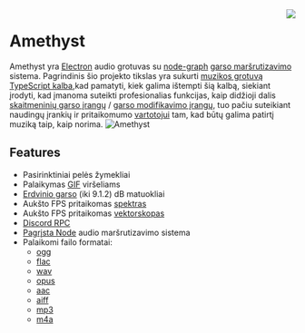 <img align="right" src="https://media.discordapp.net/attachments/667464431562653706/1025732056124235826/icon.png?width=128&height=128">

# Amethyst 
Amethyst yra [Electron](https://electronjs.org/) audio grotuvas su [node-graph](https://en.wikipedia.org/wiki/Node_graph_architecture) [garso maršrutizavimo](https://en.wikipedia.org/wiki/Audio_signal_flow) sistema. Pagrindinis šio projekto tikslas yra sukurti [muzikos grotuvą](https://en.wikipedia.org/wiki/Media_player_software) [TypeScript kalba](https://www.typescriptlang.org/),kad pamatyti, kiek galima ištempti šią kalbą, siekiant įrodyti, kad įmanoma suteikti profesionalias funkcijas, kaip didžioji dalis [skaitmeninių garso įrangų](https://en.wikipedia.org/wiki/Digital_audio_workstation) / [garso modifikavimo įrangų](https://en.wikipedia.org/wiki/Audio_editing_software), tuo pačiu suteikiant naudingų įrankių ir pritaikomumo [vartotojui](https://en.wikipedia.org/wiki/End_user) tam, kad būtų galima patirtį muziką taip, kaip norima.
![Amethyst](https://cdn.discordapp.com/attachments/667464431562653706/1043343748593107004/image.png)

## Features
- Pasirinktiniai pelės žymekliai
- Palaikymas [GIF](https://en.wikipedia.org/wiki/GIF) viršeliams
- [Erdvinio garso](https://en.wikipedia.org/wiki/Surround_sound) (iki 9.1.2) dB matuokliai
- Aukšto FPS pritaikomas [spektras](https://en.wikipedia.org/wiki/Spectrum_analyzer)
- Aukšto FPS pritaikomas [vektorskopas](/components/vectorscope)
- [Discord RPC](https://discord.com/developers/docs/topics/rpc)
- [Pagrįsta Node](https://en.wikipedia.org/wiki/Node_graph_architecture) audio maršrutizavimo sistema
- Palaikomi failo formatai:
  - [ogg](https://en.wikipedia.org/wiki/Ogg)
  - [flac](https://en.wikipedia.org/wiki/FLAC)
  - [wav](https://en.wikipedia.org/wiki/WAV)
  - [opus](https://en.wikipedia.org/wiki/Opus_(audio_format))
  - [aac](https://en.wikipedia.org/wiki/Advanced_Audio_Coding)
  - [aiff](https://en.wikipedia.org/wiki/Audio_Interchange_File_Format)
  - [mp3](https://en.wikipedia.org/wiki/MP3)
  - [m4a](https://en.wikipedia.org/wiki/MP4_file_format)

